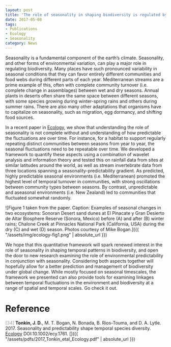 ```yaml
---
layout: post
title: 'The role of seasonality in shaping biodiversity is regulated by its predictability'
date: 2017-05-08
tags:
- Publications
- Ecology
- Seasonality
category: News
---
```


Seasonality is a fundamental component of the earth’s climate. Seasonality, and other forms of environmental variation, can play a major role in regulating biodiversity. Many places have such pronounced variability in seasonal conditions that they can favor entirely different communities and food webs during different parts of each year. Mediterranean streams are a prime example of this, often with complete community turnover (i.e. complete change in assemblages) between wet and dry seasons. Annual plants in deserts often share the same space between different seasons, with some species growing during winter-spring rains and others during summer rains. There are also many other adaptations that organisms have to capitalize on seasonality, such as migration, egg dormancy, and shifting food sources.

In a recent paper in [Ecology](http://doi.org/10.1002/ecy.1761), we show that understanding the role of seasonality is not complete without and understanding of how predictable the fluctuations are over time. For instance, for a habitat to support regularly repeating distinct communities between seasons from year to year, the seasonal fluctuations need to be repeatable over time. We developed a framework to quantify these aspects using a combination of wavelet analysis and information theory and tested this on rainfall data from sites at similar latitudes around the world, as well as stream invertebrate data from three locations spanning a seasonality-predictability gradient. As predicted, highly predictable seasonal environments (i.e. Mediterranean) promoted the highest level of temporal turnover in communities, with strong oscillations between community types between seasons. By contrast, unpredictable and aseasonal environments (i.e. New Zealand) led to communities that fluctuated somewhat randomly.

![Figure 1 taken from the paper. Caption: Examples of seasonal changes in two ecosystems: Sonoran Desert sand dunes at El Pinacate y Gran Desierto de Altar Biosphere Reserve (Sonora, Mexico) before (A) and after (B) winter rains; Chalone Creek at Pinnacles National Park (California, USA) during the dry (C) and wet (D) season. Photos courtesy of Mike Bogan.]({{ "/assets/img/ecology-fig1.png" | absolute_url }})

We hope that this quantitative framework will spark renewed interest in the role of seasonality in shaping temporal patterns in biodiversity, and open the door to new research examining the role of environmental predictability in conjunction with seasonality. Considering both aspects together will hopefully allow for a better prediction and management of biodiversity under global change. While mostly focused on seasonal timescales, the framework we presented can also provide tools for examining linkages between temporal fluctuations in the environment and biodiversity at a range of spatial and temporal scales. Go check it out.


# Reference
<span style="color:#999"> [34]</span> **Tonkin, J. D.**, M. T. Bogan, N. Bonada, B. Rios-Touma, and D. A. Lytle. 2017. Seasonality and predictability shape temporal species diversity. <a href="http://dx.doi.org/10.1002/ecy.1761" target="_blank">Ecology</a> DOI:10.1002/ecy.1761. [<i class="fa fa-fw fa-file-pdf-o"></i>]({{ "/assets/pdfs/2017_Tonkin_etal_Ecology.pdf" | absolute_url }})

